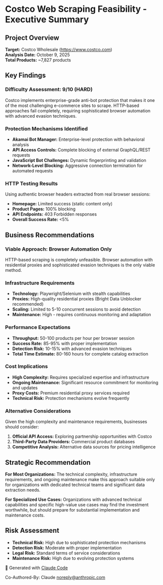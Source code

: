 # Costco Web Scraping Feasibility - Executive Summary

## Project Overview
**Target:** Costco Wholesale (https://www.costco.com)  
**Analysis Date:** October 9, 2025  
**Total Products:** ~7,827 products

## Key Findings

### Difficulty Assessment: 9/10 (HARD)
Costco implements enterprise-grade anti-bot protection that makes it one of the most challenging e-commerce sites to scrape. HTTP-based approaches fail completely, requiring sophisticated browser automation with advanced evasion techniques.

### Protection Mechanisms Identified
- **Akamai Bot Manager:** Enterprise-level protection with behavioral analysis
- **API Access Controls:** Complete blocking of external GraphQL/REST requests  
- **JavaScript Bot Challenges:** Dynamic fingerprinting and validation
- **Network-Level Blocking:** Aggressive connection termination for automated requests

### HTTP Testing Results
Using authentic browser headers extracted from real browser sessions:
- **Homepage:** Limited success (static content only)
- **Product Pages:** 100% blocking
- **API Endpoints:** 403 Forbidden responses
- **Overall Success Rate:** <5%

## Business Recommendations

### Viable Approach: Browser Automation Only
HTTP-based scraping is completely unfeasible. Browser automation with residential proxies and sophisticated evasion techniques is the only viable method.

### Infrastructure Requirements
- **Technology:** Playwright/Selenium with stealth capabilities
- **Proxies:** High-quality residential proxies (Bright Data Unblocker recommended)
- **Scaling:** Limited to 5-10 concurrent sessions to avoid detection
- **Maintenance:** High - requires continuous monitoring and adaptation

### Performance Expectations
- **Throughput:** 50-100 products per hour per browser session
- **Success Rate:** 85-95% with proper implementation
- **Detection Risk:** 10-15% with advanced evasion techniques
- **Total Time Estimate:** 80-160 hours for complete catalog extraction

### Cost Implications
- **High Complexity:** Requires specialized expertise and infrastructure
- **Ongoing Maintenance:** Significant resource commitment for monitoring and updates
- **Proxy Costs:** Premium residential proxy services required
- **Technical Risk:** Protection mechanisms evolve frequently

### Alternative Considerations
Given the high complexity and maintenance requirements, businesses should consider:
1. **Official API Access:** Exploring partnership opportunities with Costco
2. **Third-Party Data Providers:** Commercial product databases
3. **Competitive Analysis:** Alternative data sources for pricing intelligence

## Strategic Recommendation

**For Most Organizations:** The technical complexity, infrastructure requirements, and ongoing maintenance make this approach suitable only for organizations with dedicated technical teams and significant data extraction needs.

**For Specialized Use Cases:** Organizations with advanced technical capabilities and specific high-value use cases may find the investment worthwhile, but should prepare for substantial implementation and maintenance costs.

## Risk Assessment
- **Technical Risk:** High due to sophisticated protection mechanisms
- **Detection Risk:** Moderate with proper implementation
- **Legal Risk:** Standard terms of service considerations
- **Maintenance Risk:** High due to evolving protection systems

🤖 Generated with [Claude Code](https://claude.ai/code)

Co-Authored-By: Claude <noreply@anthropic.com>